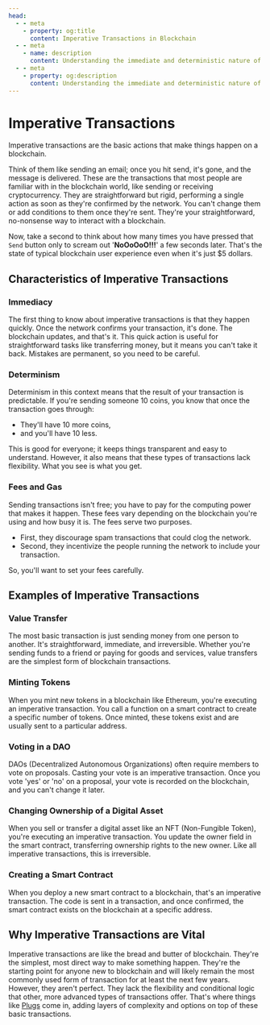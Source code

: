 ```yaml
---
head:
  - - meta
    - property: og:title
      content: Imperative Transactions in Blockchain
  - - meta
    - name: description
      content: Understanding the immediate and deterministic nature of Imperative Transactions in blockchain.
  - - meta
    - property: og:description
      content: Understanding the immediate and deterministic nature of Imperative Transactions in blockchain.
---
```


# Imperative Transactions

Imperative transactions are the basic actions that make things happen on a blockchain.

Think of them like sending an email; once you hit send, it's gone, and the message is delivered. These are the transactions that most people are familiar with in the blockchain world, like sending or receiving cryptocurrency. They are straightforward but rigid, performing a single action as soon as they're confirmed by the network. You can't change them or add conditions to them once they're sent. They're your straightforward, no-nonsense way to interact with a blockchain.

Now, take a second to think about how many times you have pressed that `Send` button only to scream out '**NoOoOoO!!!**' a few seconds later. That's the state of typical blockchain user experience even when it's just $5 dollars.

## Characteristics of Imperative Transactions

### Immediacy

The first thing to know about imperative transactions is that they happen quickly. Once the network confirms your transaction, it's done. The blockchain updates, and that's it. This quick action is useful for straightforward tasks like transferring money, but it means you can't take it back. Mistakes are permanent, so you need to be careful.

### Determinism

Determinism in this context means that the result of your transaction is predictable. If you're sending someone 10 coins, you know that once the transaction goes through:

- They'll have 10 more coins,
- and you'll have 10 less.

This is good for everyone; it keeps things transparent and easy to understand. However, it also means that these types of transactions lack flexibility. What you see is what you get.

### Fees and Gas

Sending transactions isn't free; you have to pay for the computing power that makes it happen. These fees vary depending on the blockchain you're using and how busy it is. The fees serve two purposes.

- First, they discourage spam transactions that could clog the network.
- Second, they incentivize the people running the network to include your transaction.

So, you'll want to set your fees carefully.

## Examples of Imperative Transactions

### Value Transfer

The most basic transaction is just sending money from one person to another. It's straightforward, immediate, and irreversible. Whether you're sending funds to a friend or paying for goods and services, value transfers are the simplest form of blockchain transactions.

### Minting Tokens

When you mint new tokens in a blockchain like Ethereum, you're executing an imperative transaction. You call a function on a smart contract to create a specific number of tokens. Once minted, these tokens exist and are usually sent to a particular address.

### Voting in a DAO

DAOs (Decentralized Autonomous Organizations) often require members to vote on proposals. Casting your vote is an imperative transaction. Once you vote 'yes' or 'no' on a proposal, your vote is recorded on the blockchain, and you can't change it later.

### Changing Ownership of a Digital Asset

When you sell or transfer a digital asset like an NFT (Non-Fungible Token), you're executing an imperative transaction. You update the owner field in the smart contract, transferring ownership rights to the new owner. Like all imperative transactions, this is irreversible.

### Creating a Smart Contract

When you deploy a new smart contract to a blockchain, that's an imperative transaction. The code is sent in a transaction, and once confirmed, the smart contract exists on the blockchain at a specific address.

## Why Imperative Transactions are Vital

Imperative transactions are like the bread and butter of blockchain. They're the simplest, most direct way to make something happen. They're the starting point for anyone new to blockchain and will likely remain the most commonly used form of transaction for at least the next few years. However, they aren't perfect. They lack the flexibility and conditional logic that other, more advanced types of transactions offer. That's where things like [Plugs](/plugs/introduction) come in, adding layers of complexity and options on top of these basic transactions.
